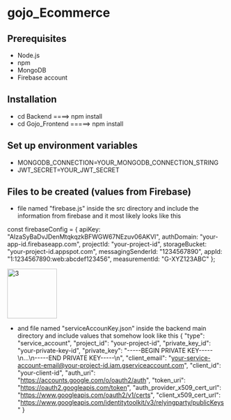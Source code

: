 # gojo_Ecommerce


## Prerequisites
- Node.js 
- npm 
- MongoDB
- Firebase account


## Installation
  - cd Backend ====> npm install
  - cd Gojo_Frontend  =====> npm install


## Set up environment variables
  - MONGODB_CONNECTION=YOUR_MONGODB_CONNECTION_STRING
  - JWT_SECRET=YOUR_JWT_SECRET

## Files to be created (values from Firebase)

  - file named "firebase.js" inside the src directory and include the information from firebase and it most likely looks like this
  
const firebaseConfig = {
  apiKey: "AIzaSyBaDvJDenMtqkqzkBFWGW67NEzuv06AKVI",
  authDomain: "your-app-id.firebaseapp.com",
  projectId: "your-project-id",
  storageBucket: "your-project-id.appspot.com",
  messagingSenderId: "1234567890",
  appId: "1:1234567890:web:abcdef123456",
  measurementId: "G-XYZ123ABC"
};

<img width="114" alt="3" src="https://github.com/user-attachments/assets/ca3b6742-4685-45ef-890a-513044dd5c46">


    
  - and file named "serviceAccounKey.json" inside the backend main directory and include values that somehow look like this 
    {
  "type": "service_account",
  "project_id": "your-project-id",
  "private_key_id": "your-private-key-id",
  "private_key": "-----BEGIN PRIVATE KEY-----\n...\n-----END PRIVATE KEY-----\n",
  "client_email": "your-service-account-email@your-project-id.iam.gserviceaccount.com",
  "client_id": "your-client-id",
  "auth_uri": "https://accounts.google.com/o/oauth2/auth",
  "token_uri": "https://oauth2.googleapis.com/token",
  "auth_provider_x509_cert_url": "https://www.googleapis.com/oauth2/v1/certs",
  "client_x509_cert_url": "https://www.googleapis.com/identitytoolkit/v3/relyingparty/publicKeys"
}


    
